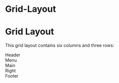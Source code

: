 # Grid-Layout

<html>
<head>
<style>
.item1 { grid-area: header; }
.item2 { grid-area: menu; }
.item3 { grid-area: main; }
.item4 { grid-area: right; }
.item5 { grid-area: footer; }

.grid-container {
  display: grid;
  grid-template-areas:
    'header header header header header header'
    'menu main main main right right'
    'menu footer footer footer footer footer';
  grid-gap: 10px;
  background-color: #2196F3;
  padding: 10px;
}

.grid-container > div {
  background-color: rgba(255, 255, 255, 0.8);
  text-align: center;
  padding: 20px 0;
  font-size: 30px;
}
</style>
</head>
<body>

<h1>Grid Layout</h1>

<p>This grid layout contains six columns and three rows:</p>

<div class="grid-container">
  <div class="item1">Header</div>
  <div class="item2">Menu</div>
  <div class="item3">Main</div>  
  <div class="item4">Right</div>
  <div class="item5">Footer</div>
</div>

</body>
</html>

